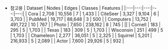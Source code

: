<!-- 작업내용 : model/GraphLoRA.py의 코드에서 다음 두 loss term에 대한 논리 흐름을 정리한 후, 공통된 부분은 앞에 두고, 분기된 이후부터의 계산 경로를 각각 모듈화 해라.
각 loss에 대해 함수 호출로 바로 가져오도록 하여 개발자가 해당 loss term을 on/off 하기 편하게 만들어라.

## 완료된 작업 (2025-08-27)
1. **SMMD loss 모듈화**: `calculate_smmd_loss()` 함수로 분리
   - feature_map을 입력받아 SMMD loss 계산
   - `args.l2 > 0` 조건으로 on/off 제어 가능

2. **Regularization loss 모듈화**: `calculate_reg_loss()` 함수로 분리  
   - logits와 target_adj를 입력받아 regularization loss 계산
   - `args.l4 > 0` 조건으로 on/off 제어 가능

3. **중복 코드 제거**
   - training loop 밖에 있던 불필요한 weight_tensor 초기화 코드 제거
   - 실제로는 calculate_reg_loss 함수 내에서 매번 계산됨

1. SMMD loss term의 코드 라인
test_dataset = get_dataset(test_datapath, args.test_dataset)[0]
if is_reduction:
    feature_reduce = SVDFeatureReduction(out_channels=100)
    pretrain_dataset = feature_reduce(pretrain_dataset)
    test_dataset = feature_reduce(test_dataset)
pretrain_dataset.edge_index = add_remaining_self_loops(pretrain_dataset.edge_index)[0]
test_dataset.edge_index = add_remaining_self_loops(test_dataset.edge_index)[0]
pretrain_dataset = pretrain_dataset.to(device)
test_dataset = test_dataset.to(device)

ppr_weight = get_ppr_weight(test_dataset)

pretrain_graph_loader = DataLoader(pretrain_dataset.x, batch_size=128, shuffle=True)

feature_map = projector(test_dataset.x)

smmd_loss_f = batched_smmd_loss(feature_map, pretrain_graph_loader, SMMD, ppr_weight, 128)
loss = args.l1 * cls_loss + args.l2 * smmd_loss_f +  args.l3 * ct_loss + args.l4 * loss_reg

2. loss_reg
# feature_map 계산전까지는 SMMD loss term 계산 경로와 동일
feature_map = projector(test_dataset.x)
emb, emb1, emb2 = gnn2(feature_map, test_dataset.edge_index)
logits = logreg(emb)

reg_adj = torch.sigmoid(torch.matmul(torch.softmax(logits, dim=1), torch.softmax(logits, dim=1).T))
loss_reg = F.binary_cross_entropy(reg_adj.view(-1), target_adj.view(-1), weight=weight_tensor)

loss = args.l1 * cls_loss + args.l2 * smmd_loss_f +  args.l3 * ct_loss + args.l4 * loss_reg -->

<!-- 2025년 08월 28일
Task 1. batched_mmd_loss 함수 정의하기
Detail instruction: 
- util.py의 batched_smmd_loss와 거의 유사하게 동작하되, ppr을 사용한 structure-aware 요소가 사라진 버전, 이른바
SMMD가 아닌 Original MMD만을 사용하는 함수를 만들어라.
- 최대한 batched_smmd_loss와 함수 시그니쳐가 비슷하게 만들되 ppr_weight를 인자로 취하지 않으면 된다.

```
# batched_smmd_loss : Structure-aware Maximum MeanDiscrepancy using personalized pagerank
def batched_smmd_loss(z1: torch.Tensor, z2, MMD, ppr_weight, batch_size):
    device = z1.device
    num_nodes = z1.size(0)
    num_batches = (num_nodes - 1) // batch_size + 1
    indices = torch.arange(0, num_nodes).to(device)
    losses = []

    for i in range(num_batches):
        mask = indices[i * batch_size:(i + 1) * batch_size]
        ppr = ppr_weight[mask][:, mask]
        target = next(iter(z2))
        losses.append(MMD(z1[mask], target, ppr))

    return torch.stack(losses).mean()

작업 완료: 25.08.28, 13시 20분.
``` -->


* 참고용
| Dataset | Nodes | Edges | Classes | Features |
|:---|---:|---:|---:|---:|
| Cora | 2,708 | 10,556 | 7 | 1,433 |
| CiteSeer | 3,327 | 9,104 | 6 | 3,703 |
| PubMed | 19,717 | 88,648 | 3 | 500 |
| Computers | 13,752 | 491,722 | 10 | 767 |
| Photo | 7,650 | 238,162 | 8 | 745 |
||
| Cornell | 183 | 295 | 5 | 1,703 |
| Texas | 183 | 309 | 5 | 1,703 |
| Wisconsin | 251 | 499 | 5 | 1,703 | 
| Chameleon | 2,277 | 36,051 | 5 | 2,325 |
| Squirrel | 5,201 | 216,933 | 5 | 2,089 | 
| Actor | 7,600 | 29,926 | 5 | 932 | 